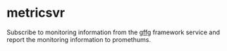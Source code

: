 # metricsvr
Subscribe to monitoring information from the [gffg](https://github.com/gfzwh/gffg) framework service and report the monitoring information to promethums.
